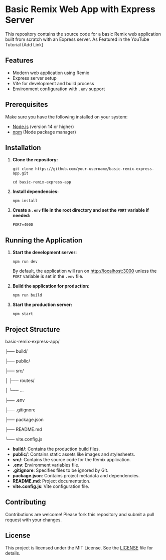 # Basic Remix Web App with Express Server

This repository contains the source code for a basic Remix web application built from scratch with an Express server.
As Featured in the YouTube Tutorial (Add Link)

## Features

- Modern web application using Remix
- Express server setup
- Vite for development and build process
- Environment configuration with `.env` support

## Prerequisites

Make sure you have the following installed on your system:
- [Node.js](https://nodejs.org/) (version 14 or higher)
- [npm](https://www.npmjs.com/) (Node package manager)

## Installation

1. **Clone the repository:**

   `git clone https://github.com/your-username/basic-remix-express-app.git`
   
   `cd basic-remix-express-app`

2. **Install dependencies:**

   `npm install`

3. **Create a `.env` file in the root directory and set the `PORT` variable if needed:**

   `PORT=4000`

## Running the Application

1. **Start the development server:**

   `npm run dev`

   By default, the application will run on [http://localhost:3000](http://localhost:3000) unless the `PORT` variable is set in the `.env` file.

2. **Build the application for production:**

   `npm run build`

3. **Start the production server:**

   `npm start`

## Project Structure

basic-remix-express-app/

├── build/

├── public/

├── src/

│ ├── routes/

│ └── ...

├── .env

├── .gitignore

├── package.json

├── README.md

└── vite.config.js

- **build/**: Contains the production build files.
- **public/**: Contains static assets like images and stylesheets.
- **src/**: Contains the source code for the Remix application.
- **.env**: Environment variables file.
- **.gitignore**: Specifies files to be ignored by Git.
- **package.json**: Contains project metadata and dependencies.
- **README.md**: Project documentation.
- **vite.config.js**: Vite configuration file.

## Contributing

Contributions are welcome! Please fork this repository and submit a pull request with your changes.

## License

This project is licensed under the MIT License. See the [LICENSE](LICENSE) file for details.
